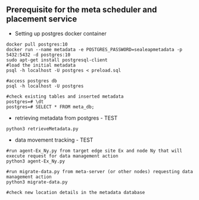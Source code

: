 ## Prerequisite for the meta scheduler and placement service

* Setting up postgres docker container
~~~~
docker pull postgres:10
docker run --name metadata -e POSTGRES_PASSWORD=sealeapmetadata -p 5432:5432 -d postgres:10
sudo apt-get install postgresql-client
#load the initial metadata
psql -h localhost -U postgres < preload.sql 

#access postgres db 
psql -h localhost -U postgres

#check existing tables and inserted metadata
postgres=# \dt
postgres=# SELECT * FROM meta_db;
~~~~
* retrieving metadata from postgres - TEST
~~~~
python3 retrieveMetadata.py
~~~~
* data movement tracking - TEST
~~~~
#run agent-Ex_Ny.py from target edge site Ex and node Ny that will execute request for data management action
python3 agent-Ex_Ny.py

#run migrate-data.py from meta-server (or other nodes) requesting data management action
python3 migrate-data.py

#check new location details in the metadata database
~~~~
